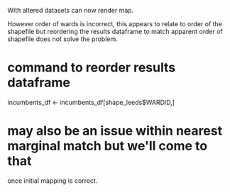 With altered datasets can now render map.

However order of wards is incorrect, this appears to relate to order of the
shapefile but reordering the results dataframe to match apparent order of
shapefile does not solve the problem.

# command to reorder results dataframe
incumbents_df <- incumbents_df[shape_leeds$WARDID,]

# may also be an issue within nearest marginal match but we'll come to that
once initial mapping is correct.

